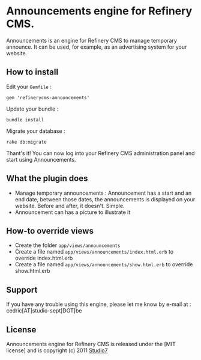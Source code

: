 # Announcements engine for Refinery CMS.

Announcements is an engine for Refinery CMS to manage temporary announce. It can be used, for example, as an advertising system for your website.

## How to install

Edit your `Gemfile` :

    gem 'refinerycms-announcements'

Update your bundle :

    bundle install

Migrate your database :

    rake db:migrate

Thant's it! You can now log into your Refinery CMS administration panel and start using Announcements.

## What the plugin does

* Manage temporary announcements : Announcement has a start and an end date, between those dates, the announcements is displayed on your website. Before and after, it doesn't. Simple.
* Announcement can has a picture to illustrate it

## How-to override views

* Create the folder `app/views/announcements`
* Create a file named `app/views/announcements/index.html.erb` to override index.html.erb
* Create a file named `app/views/announcements/show.html.erb` to override show.html.erb

## Support

If you have any trouble using this engine, please let me know by e-mail at : cedric[AT]studio-sept[DOT]be

## License

Announcements engine for Refinery CMS is released under the [MIT license] and is copyright (c) 2011 [Studio7](http://www.studio-sept.be)